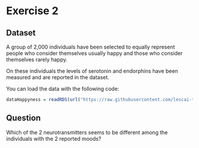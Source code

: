 # Exercise 2

## Dataset

A group of 2,000 individuals have been selected to equally represent people who consider themselves usually happy and those who consider themselves rarely happy.

On these individuals the levels of serotonin and endorphins have been measured and are reported in the dataset.


You can load the data with the following code:


```R
dataHappyness = readRDS(url("https://raw.githubusercontent.com/lescai-teaching/class-bigdata/main/L10_stats_exercises/exercise_02/L10_dataset_exercise_02.rds"))
```



## Question

Which of the 2 neurotransmitters seems to be different among the individuals with the 2 reported moods?
